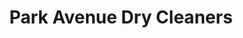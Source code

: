 ---
title: "Park Avenue Dry Cleaners"
url: /rehoboth-beach/park-avenue-dry-cleaners/
shop: Wäscherei
---